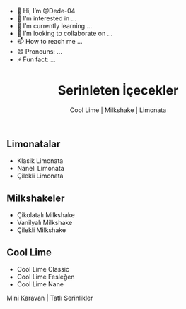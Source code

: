 - 👋 Hi, I’m @Dede-04
- 👀 I’m interested in ...
- 🌱 I’m currently learning ...
- 💞️ I’m looking to collaborate on ...
- 📫 How to reach me ...
- 😄 Pronouns: ...
- ⚡ Fun fact: ...

<!---
Dede-04/Dede-04 is a ✨ special ✨ repository because its `README.md` (this file) appears on your GitHub profile.
You can click the Preview link to take a look at your changes.
--->
<!-- index.html -->
<!DOCTYPE html>
<html lang="tr">
<head>
  <meta charset="UTF-8" />
  <meta name="viewport" content="width=device-width, initial-scale=1.0"/>
  <title>Seyyar İçecek Menüsü</title>
  <link rel="stylesheet" href="styles.css" />
</head>
<body>
  <header>
    <h1>Serinleten İçecekler</h1>
    <p>Cool Lime | Milkshake | Limonata</p>
  </header>
  <main>
    <section class="menu-category">
      <h2>Limonatalar</h2>
      <ul>
        <li>Klasik Limonata</li>
        <li>Naneli Limonata</li>
        <li>Çilekli Limonata</li>
      </ul>
    </section>
    <section class="menu-category">
      <h2>Milkshakeler</h2>
      <ul>
        <li>Çikolatalı Milkshake</li>
        <li>Vanilyalı Milkshake</li>
        <li>Çilekli Milkshake</li>
      </ul>
    </section>
    <section class="menu-category">
      <h2>Cool Lime</h2>
      <ul>
        <li>Cool Lime Classic</li>
        <li>Cool Lime Fesleğen</li>
        <li>Cool Lime Nane</li>
      </ul>
    </section>
  </main>
  <footer>
    <p>Mini Karavan | Tatlı Serinlikler</p>
  </footer>
</body>
</html>



